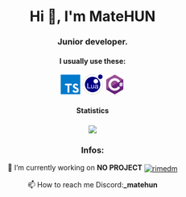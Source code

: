 <h1 align="center">Hi 👋, I'm MateHUN
</h1>
<h3 align="center">
<p align="center">
    Junior developer.
</p>
</h3>





<h4 align="center">I usually use these: </h4>
<p align="center">
<img src="https://raw.githubusercontent.com/devicons/devicon/master/icons/typescript/typescript-original.svg" alt="typescript" width="40" height="40"/>
<img src="https://raw.githubusercontent.com/devicons/devicon/master/icons/lua/lua-original.svg" alt="lua" width="40" height="40"/>
<img src="https://raw.githubusercontent.com/devicons/devicon/master/icons/csharp/csharp-original.svg" alt="csharp" width="40" height="40"/>
</p>

<h4 align="center">Statistics</h4>

<p align="center">
<img align="center" src="https://github-readme-stats.vercel.app/api/top-langs/?username=MateHUNAa&hide=html,css&layout=compact&theme=dark" />
</p>

<!--
<p align="center">
<img align="center" src="https://github-readme-stats.vercel.app/api?username=MateHUNAa&layout=compact&theme=dark" />
</p>
-->


<h3 align="center">Infos:</h3>
<p align="center" >
 🔭 I’m currently working on <b>NO PROJECT</b>
    <a href="https://discord.gg/" target="blank"><img align="center" src="https://raw.githubusercontent.com/rahuldkjain/github-profile-readme-generator/master/src/images/icons/Social/discord.svg" alt="rimedm" height="30" width="40" /></a>
</p>
<p align="center" >
 📫 How to reach me Discord:<b>_matehun</b>
</p>
